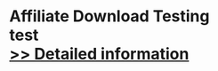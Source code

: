 # Affiliate Download Testing<br />test<br />[>> Detailed information](https://secure.element5.com/esales/product.html?productid=300625316&affiliateid=200057808)